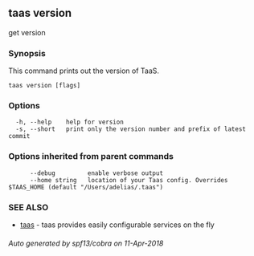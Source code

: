 ## taas version

get version

### Synopsis


This command prints out the version of TaaS.

```
taas version [flags]
```

### Options

```
  -h, --help    help for version
  -s, --short   print only the version number and prefix of latest commit
```

### Options inherited from parent commands

```
      --debug         enable verbose output
      --home string   location of your Taas config. Overrides $TAAS_HOME (default "/Users/adelias/.taas")
```

### SEE ALSO
* [taas](taas.md)	 - taas provides easily configurable services on the fly

###### Auto generated by spf13/cobra on 11-Apr-2018
